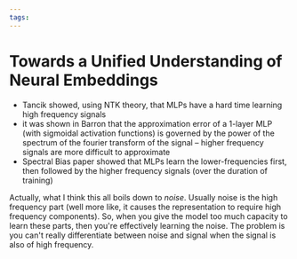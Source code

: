 ```yaml
---
tags:
---
```


# Towards a Unified Understanding of Neural Embeddings

 - Tancik showed, using NTK theory, that MLPs have a hard time learning high frequency signals
 - it was shown in Barron that the approximation error of a 1-layer MLP (with sigmoidal activation functions) is governed by the power of the spectrum of the fourier transform of the signal – higher frequency signals are more difficult to approximate
 - Spectral Bias paper showed that MLPs learn the lower-frequencies first, then followed by the higher frequency signals (over the duration of training)

Actually, what I think this all boils down to *noise*. Usually noise is the high frequency part (well more like, it causes the representation to require high frequency components). So, when you give the model too much capacity to learn these parts, then you're effectively learning the noise. The problem is you can't really differentiate between noise and signal when the signal is also of high frequency.